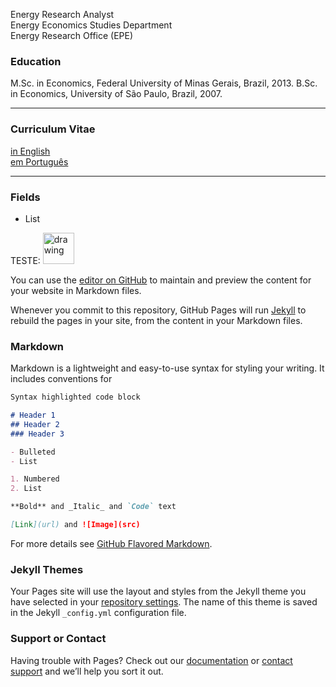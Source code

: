 Energy Research Analyst<br/>
Energy Economics Studies Department<br/>
Energy Research Office (EPE)

### Education

M.Sc. in Economics, Federal University of Minas Gerais, Brazil, 2013. 
B.Sc. in Economics, University of São Paulo, Brazil, 2007.

* * *

### Curriculum Vitae

[in English](./about.html) <br/>
[em Português](./about.html)

* * *

### Fields

- List







TESTE:
[<img src="http://www.google.com.au/images/nav_logo7.png" alt="drawing" width="50"/>](http://google.com.au/)



You can use the [editor on GitHub](https://github.com/thiagoapr/thiagoapr.github.io/edit/master/README.md) to maintain and preview the content for your website in Markdown files.

Whenever you commit to this repository, GitHub Pages will run [Jekyll](https://jekyllrb.com/) to rebuild the pages in your site, from the content in your Markdown files.

### Markdown

Markdown is a lightweight and easy-to-use syntax for styling your writing. It includes conventions for

```markdown
Syntax highlighted code block

# Header 1
## Header 2
### Header 3

- Bulleted
- List

1. Numbered
2. List

**Bold** and _Italic_ and `Code` text

[Link](url) and ![Image](src)
```

For more details see [GitHub Flavored Markdown](https://guides.github.com/features/mastering-markdown/).

### Jekyll Themes

Your Pages site will use the layout and styles from the Jekyll theme you have selected in your [repository settings](https://github.com/thiagoapr/thiagoapr.github.io/settings). The name of this theme is saved in the Jekyll `_config.yml` configuration file.

### Support or Contact

Having trouble with Pages? Check out our [documentation](https://help.github.com/categories/github-pages-basics/) or [contact support](https://github.com/contact) and we’ll help you sort it out.
